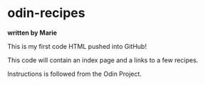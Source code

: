 # odin-recipes
**written by Marie** 

This is my first code HTML pushed into GitHub! 

This code will contain an index page and a links to a few recipes. 

Instructions is followed from the Odin Project. 
